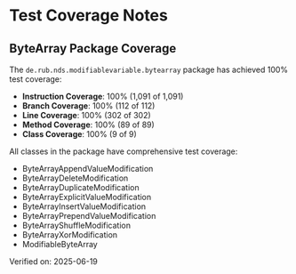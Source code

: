 # Test Coverage Notes

## ByteArray Package Coverage

The `de.rub.nds.modifiablevariable.bytearray` package has achieved 100% test coverage:

- **Instruction Coverage**: 100% (1,091 of 1,091)
- **Branch Coverage**: 100% (112 of 112)
- **Line Coverage**: 100% (302 of 302)
- **Method Coverage**: 100% (89 of 89)
- **Class Coverage**: 100% (9 of 9)

All classes in the package have comprehensive test coverage:
- ByteArrayAppendValueModification
- ByteArrayDeleteModification
- ByteArrayDuplicateModification
- ByteArrayExplicitValueModification
- ByteArrayInsertValueModification
- ByteArrayPrependValueModification
- ByteArrayShuffleModification
- ByteArrayXorModification
- ModifiableByteArray

Verified on: 2025-06-19
